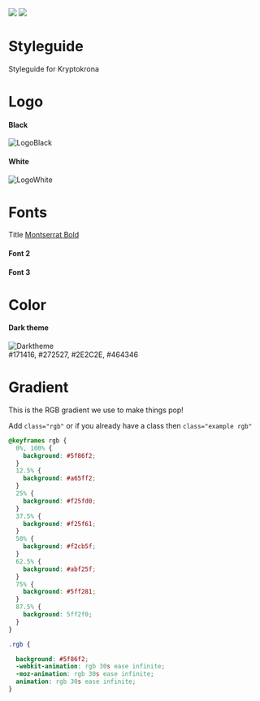 <a href="https://chat.kryptokrona.se"><img src="https://img.shields.io/discord/562673808582901793?label=Discord&logo=Discord&logoColor=white&style=plastic"></a>
<a href="https://twitter.com/kryptokrona"><img src="https://img.shields.io/twitter/follow/kryptokrona?style=social"></a>

# Styleguide

Styleguide for Kryptokrona

# Logo

#### Black

![LogoBlack](https://user-images.githubusercontent.com/36674091/104137639-4dc6b500-5396-11eb-9c45-03062e0f65f7.png)

#### White

![LogoWhite](https://user-images.githubusercontent.com/36674091/104137640-4e5f4b80-5396-11eb-9cda-5554620d2a47.png)


# Fonts

Title
[Montserrat Bold](https://github.com/kryptokrona/Styleguide/raw/main/Fonts/Montserrat-Bold.ttf) 

#### Font 2

#### Font 3


# Color

#### Dark theme

![Darktheme](https://user-images.githubusercontent.com/36674091/111849650-03b5fe80-8906-11eb-8f00-5355fb66efd3.png) <br>
#171416, #272527, #2E2C2E, #464346

# Gradient

This is the RGB gradient we use to make things pop! <br>

Add `class="rgb"` or if you already have a class then `class="example rgb"`

```css
@keyframes rgb {
  0%, 100% {
    background: #5f86f2;
  }
  12.5% {
    background: #a65ff2;
  }
  25% {
    background: #f25fd0;
  }
  37.5% {
    background: #f25f61;
  }
  50% {
    background: #f2cb5f;
  }
  62.5% {
    background: #abf25f;
  }
  75% {
    background: #5ff281;
  }
  87.5% {
    background: 5ff2f0;
  }
}
```
```css
.rgb {

  background: #5f86f2;
  -webkit-animation: rgb 30s ease infinite;
  -moz-animation: rgb 30s ease infinite;
  animation: rgb 30s ease infinite;
} 
```
